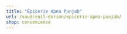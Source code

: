 ```yaml
---
title: "Épicerie Apna Punjab"
url: /vaudreuil-dorion/epicerie-apna-punjab/
shop: convenience
---
```


